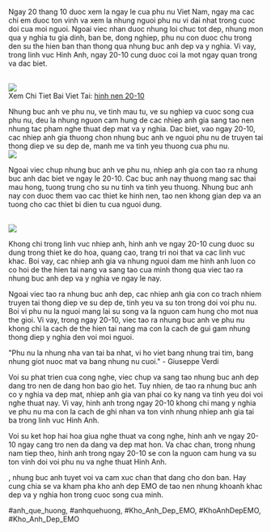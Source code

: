 <p>Ngay 20 thang 10 duoc xem la ngay le cua phu nu Viet Nam, ngay ma cac chi em duoc ton vinh va xem la nhung nguoi phu nu vi dai nhat trong cuoc doi cua moi nguoi. Ngoai viec nhan duoc nhung loi chuc tot dep, nhung mon qua y nghia tu gia dinh, ban be, dong nghiep, phu nu con duoc chu trong den su the hien ban than thong qua nhung buc anh dep va y nghia. Vi vay, trong linh vuc Hinh Anh, ngay 20-10 cung duoc coi la mot ngay quan trong va dac biet.</p><br><img src="https://khoanhdepemo.com/wp-content/uploads/2024/12/anh-troll-3-300x169.jpg"></br>
Xem Chi Tiet Bai Viet Tai: <a href="https://khoanhdepemo.com/hinh-anh-20-10/">hinh nen 20-10</a><p>Nhung buc anh ve phu nu, ve tinh mau tu, ve su nghiep va cuoc song cua phu nu, deu la nhung nguon cam hung de cac nhiep anh gia sang tao nen nhung tac pham nghe thuat dep mat va y nghia. Dac biet, vao ngay 20-10, cac nhiep anh gia thuong chon nhung buc anh ve nguoi phu nu de truyen tai thong diep ve su dep de, manh me va tinh yeu thuong cua phu nu.<br><img src="https://khoanhdepemo.com/wp-content/uploads/2024/12/cropped-Du-an-moi.png"></br><p>Ngoai viec chup nhung buc anh ve phu nu, nhiep anh gia con tao ra nhung buc anh dac biet ve ngay le 20-10. Cac buc anh nay thuong mang sac thai mau hong, tuong trung cho su nu tinh va tinh yeu thuong. Nhung buc anh nay con duoc them vao cac thiet ke hinh nen, tao nen khong gian dep va an tuong cho cac thiet bi dien tu cua nguoi dung.</p><br><img src="https://khoanhdepemo.com/wp-content/uploads/2024/12/cropped-Du-an-moi.png"></br><p>Khong chi trong linh vuc nhiep anh, hinh anh ve ngay 20-10 cung duoc su dung trong thiet ke do hoa, quang cao, trang tri noi that va cac linh vuc khac. Boi vay, cac nhiep anh gia va nhung nguoi dam me hinh anh luon co co hoi de the hien tai nang va sang tao cua minh thong qua viec tao ra nhung buc anh dep va y nghia ve ngay le nay.<p>Ngoai viec tao ra nhung buc anh dep, cac nhiep anh gia con co trach nhiem truyen tai thong diep ve su dep de, tinh yeu va su ton trong doi voi phu nu. Boi vi phu nu la nguoi mang lai su song va la nguon cam hung cho mot nua the gioi. Vi vay, trong ngay 20-10, viec tao ra nhung buc anh ve phu nu khong chi la cach de the hien tai nang ma con la cach de gui gam nhung thong diep y nghia den voi moi nguoi.</p><div class="quote">
<p>"Phu nu la nhung nha van tai ba nhat, vi ho viet bang nhung trai tim, bang nhung giot nuoc mat va bang nhung nu cuoi." - Giuseppe Verdi
</div><p>Voi su phat trien cua cong nghe, viec chup va sang tao nhung buc anh dep dang tro nen de dang hon bao gio het. Tuy nhien, de tao ra nhung buc anh co y nghia va dep mat, nhiep anh gia van phai co ky nang va tinh yeu doi voi nghe thuat nay. Vi vay, hinh anh trong ngay 20-10 khong chi mang y nghia ve phu nu ma con la cach de ghi nhan va ton vinh nhung nhiep anh gia tai ba trong linh vuc Hinh Anh.</p><p>Voi su ket hop hai hoa giua nghe thuat va cong nghe, hinh anh ve ngay 20-10 ngay cang tro nen da dang va dep mat hon. Va chac chan, trong nhung nam tiep theo, hinh anh trong ngay 20-10 se con la nguon cam hung va su ton vinh doi voi phu nu va nghe thuat Hinh Anh.</p><p>, nhung buc anh tuyet voi va cam xuc chan that dang cho don ban. Hay cung chia se va kham pha kho anh dep EMO de tao nen nhung khoanh khac dep va y nghia hon trong cuoc song cua minh.</p>
#anh_que_huong, #anhquehuong, #Kho_Anh_Dep_EMO, #KhoAnhDepEMO, #Kho_Anh_Dep_EMO
